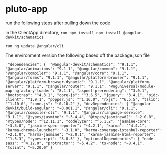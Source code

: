 # pluto-app

run the following steps after pulling down the code

in the ClientApp directory, `run npm install npm install @angular-devkit/schematics`

`run ng update @angular/cli`

The environment version the following based off the package.json file

` "dependencies": { 
    "@angular-devkit/schematics": "^9.1.1",
    "@angular/animations": "9.1.1",
    "@angular/common": "9.1.1",
    "@angular/compiler": "9.1.1",
    "@angular/core": "9.1.1",
    "@angular/forms": "9.1.1",
    "@angular/platform-browser": "9.1.1",
    "@angular/platform-browser-dynamic": "9.1.1",
    "@angular/platform-server": "9.1.1",
    "@angular/router": "9.1.1",
    "@nguniversal/module-map-ngfactory-loader": "8.1.1",
    "aspnet-prerendering": "^3.0.1",
    "bootstrap": "^4.3.1",
    "core-js": "^3.6.5",
    "jquery": "3.4.1",
    "oidc-client": "^1.9.1",
    "popper.js": "^1.16.0",
    "rxjs": "^6.5.5",
    "tslib": "^1.10.0",
    "zone.js": "~0.10.2"
  },
  "devDependencies": {
    "@angular-devkit/build-angular": "~0.901.1",
    "@angular/cli": "9.1.1",
    "@angular/compiler-cli": "9.1.1",
    "@angular/language-service": "9.1.1",
    "@types/jasmine": "~3.4.4",
    "@types/jasminewd2": "~2.0.8",
    "@types/node": "^12.11.1",
    "codelyzer": "^5.1.2",
    "jasmine-core": "~3.5.0",
    "jasmine-spec-reporter": "~4.2.1",
    "karma": "^4.4.1",
    "karma-chrome-launcher": "~3.1.0",
    "karma-coverage-istanbul-reporter": "~2.1.0",
    "karma-jasmine": "~2.0.1",
    "karma-jasmine-html-reporter": "^1.5.3",
    "typescript": "3.8.3"
  },
  "optionalDependencies": {
    "node-sass": "^4.12.0",
    "protractor": "~5.4.2",
    "ts-node": "~8.4.1",
    "tslint": "~5.20.0"
  }`